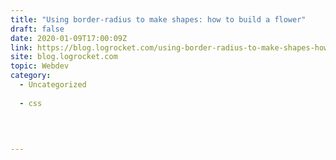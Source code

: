 ```yaml
---
title: "Using border-radius to make shapes: how to build a flower"
draft: false
date: 2020-01-09T17:00:09Z
link: https://blog.logrocket.com/using-border-radius-to-make-shapes-how-to-build-a-flower/?utm_medium=RSS&utm_source=hune
site: blog.logrocket.com
topic: Webdev
category:
  - Uncategorized
  
  - css
  
   
  

---
```

